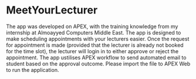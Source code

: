 # MeetYourLecturer

The app was developed on APEX, with the training knowledge from my internship at Almoayyed Computers Middle East.  The app is designed to make scheduling appointments with your lecturers easier. Once the request for appointment is made (provided that the lecturer is already not booked for the time slot), the lecturer will login in to either approve or reject the appointment. The app ustilises APEX workflow to send automated email to student based on the approval outcome. Please import the file to APEX Web to run the application.

